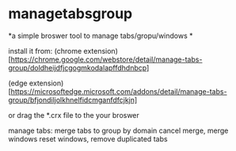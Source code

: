 # managetabsgroup

*a simple broswer  tool to manage tabs/gropu/windows *

install it from:
(chrome extension)[https://chrome.google.com/webstore/detail/manage-tabs-group/doldheijdfjcgogmkodalapffdhdnbcp]

(edge extension)[https://microsoftedge.microsoft.com/addons/detail/manage-tabs-group/bfjondiljolkhnelfidcmganfdfcjkjn]

or 
drag the *.crx file to the your broswer

manage tabs: merge tabs to group by domain
cancel merge, merge windows
reset windows,
remove duplicated tabs
